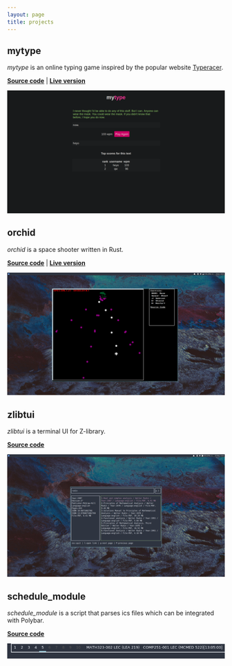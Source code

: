 ```yaml
---
layout: page
title: projects
---
```


## mytype

_mytype_ is an online typing game
inspired by
the popular website [Typeracer](https://typeracer.com). 

__[Source
code](https://github.com/jfto23/mytype)__ | __[Live
version](https://serene-dawn-01436.herokuapp.com)__

![](./assets/images/mytype_pic.png)

## orchid

_orchid_ is a space shooter written in Rust.

__[Source
code](https://github.com/jfto23/orchid)__ | __[Live
version](https:://github.com/jfto23/orchid)__

![](./assets/images/orchid_pic.png)

## zlibtui

_zlibtui_ is a terminal UI for Z-library.

__[Source code](https://github.com/jfto23/zlibtui)__

![](./assets/images/zlibtui_pic.png)

## schedule\_module

_schedule_module_ is a script that parses ics files which can be integrated with
Polybar.

__[Source
code](https://github.com/jfto23/schedule_module)__

![](./assets/images/schedule_module_pic.png)
